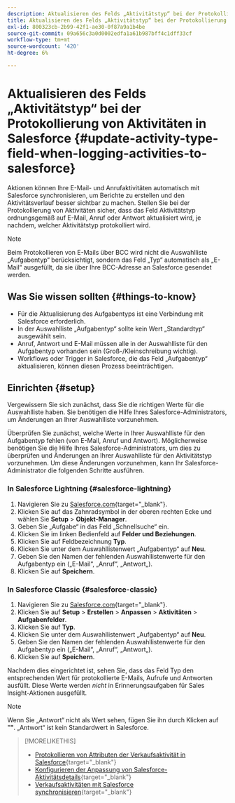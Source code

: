 ```yaml
---
description: Aktualisieren des Felds „Aktivitätstyp“ bei der Protokollierung von Aktivitäten in Salesforce - Marketo-Dokumente - Produktdokumentation
title: Aktualisieren des Felds „Aktivitätstyp“ bei der Protokollierung von Aktivitäten in Salesforce
exl-id: 800323cb-2b99-42f1-ae30-0f87a9a1b4be
source-git-commit: 09a656c3a0d0002edfa1a61b987bff4c1dff33cf
workflow-type: tm+mt
source-wordcount: '420'
ht-degree: 6%

---
```


# Aktualisieren des Felds „Aktivitätstyp“ bei der Protokollierung von Aktivitäten in Salesforce {#update-activity-type-field-when-logging-activities-to-salesforce}

Aktionen können Ihre E-Mail- und Anrufaktivitäten automatisch mit Salesforce synchronisieren, um Berichte zu erstellen und den Aktivitätsverlauf besser sichtbar zu machen. Stellen Sie bei der Protokollierung von Aktivitäten sicher, dass das Feld Aktivitätstyp ordnungsgemäß auf E-Mail, Anruf oder Antwort aktualisiert wird, je nachdem, welcher Aktivitätstyp protokolliert wird.

>[!NOTE]
>
>Beim Protokollieren von E-Mails über BCC wird nicht die Auswahlliste „Aufgabentyp“ berücksichtigt, sondern das Feld „Typ“ automatisch als „E-Mail“ ausgefüllt, da sie über Ihre BCC-Adresse an Salesforce gesendet werden.

## Was Sie wissen sollten {#things-to-know}

* Für die Aktualisierung des Aufgabentyps ist eine Verbindung mit Salesforce erforderlich.
* In der Auswahlliste „Aufgabentyp“ sollte kein Wert „Standardtyp“ ausgewählt sein.
* Anruf, Antwort und E-Mail müssen alle in der Auswahlliste für den Aufgabentyp vorhanden sein (Groß-/Kleinschreibung wichtig).
* Workflows oder Trigger in Salesforce, die das Feld „Aufgabentyp“ aktualisieren, können diesen Prozess beeinträchtigen.

## Einrichten {#setup}

Vergewissern Sie sich zunächst, dass Sie die richtigen Werte für die Auswahlliste haben. Sie benötigen die Hilfe Ihres Salesforce-Administrators, um Änderungen an Ihrer Auswahlliste vorzunehmen.

Überprüfen Sie zunächst, welche Werte in Ihrer Auswahlliste für den Aufgabentyp fehlen (von E-Mail, Anruf und Antwort). Möglicherweise benötigen Sie die Hilfe Ihres Salesforce-Administrators, um dies zu überprüfen und Änderungen an Ihrer Auswahlliste für den Aktivitätstyp vorzunehmen. Um diese Änderungen vorzunehmen, kann Ihr Salesforce-Administrator die folgenden Schritte ausführen.

### In Salesforce Lightning {#salesforce-lightning}

1. Navigieren Sie zu [Salesforce.com](https://salesforce.com){target="_blank"}.
1. Klicken Sie auf das Zahnradsymbol in der oberen rechten Ecke und wählen Sie **Setup** > **Objekt-Manager**.
1. Geben Sie „Aufgabe“ in das Feld „Schnellsuche“ ein.
1. Klicken Sie im linken Bedienfeld auf **Felder und Beziehungen**.
1. Klicken Sie auf Feldbezeichnung **Typ**.
1. Klicken Sie unter dem Auswahllistenwert „Aufgabentyp“ auf **Neu**.
1. Geben Sie den Namen der fehlenden Auswahllistenwerte für den Aufgabentyp ein („E-Mail“, „Anruf“, „Antwort„).
1. Klicken Sie auf **Speichern**.

### In Salesforce Classic {#salesforce-classic}

1. Navigieren Sie zu [Salesforce.com](https://salesforce.com){target="_blank"}.
1. Klicken Sie auf **Setup** > **Erstellen** > **Anpassen** > **Aktivitäten** > **Aufgabenfelder**.
1. Klicken Sie auf **Typ**.
1. Klicken Sie unter dem Auswahllistenwert „Aufgabentyp“ auf **Neu**.
1. Geben Sie den Namen der fehlenden Auswahllistenwerte für den Aufgabentyp ein („E-Mail“, „Anruf“, „Antwort„).
1. Klicken Sie auf **Speichern**.

Nachdem dies eingerichtet ist, sehen Sie, dass das Feld Typ den entsprechenden Wert für protokollierte E-Mails, Aufrufe und Antworten ausfüllt. Diese Werte werden _nicht_ in Erinnerungsaufgaben für Sales Insight-Aktionen ausgefüllt.

>[!NOTE]
>
>Wenn Sie „Antwort“ nicht als Wert sehen, fügen Sie ihn durch Klicken auf &quot;**&quot;**. „Antwort“ ist kein Standardwert in Salesforce.

>[!MORELIKETHIS]
>
>* [Protokollieren von Attributen der Verkaufsaktivität in Salesforce](/help/marketo/product-docs/marketo-sales-insight/actions/crm/salesforce-package-configuration/logging-sales-activity-attributes-to-salesforce.md){target="_blank"}
>* [Konfigurieren der Anpassung von Salesforce-Aktivitätsdetails](/help/marketo/product-docs/marketo-sales-insight/actions/crm/salesforce-integration/configure-salesforce-activity-detail-customization.md){target="_blank"}
>* [Verkaufsaktivitäten mit Salesforce synchronisieren](/help/marketo/product-docs/marketo-sales-insight/actions/crm/salesforce-integration/sync-sales-activities-to-salesforce.md){target="_blank"}
